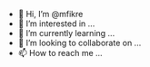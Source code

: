 - 👋 Hi, I’m @mfikre
- 👀 I’m interested in ...
- 🌱 I’m currently learning ...
- 💞️ I’m looking to collaborate on ...
- 📫 How to reach me ...

<!---
mfikre/mfikre is a ✨ special ✨ repository because its `README.md` (this file) appears on your GitHub profile.
You can click the Preview link to take a look at your changes.
--->
